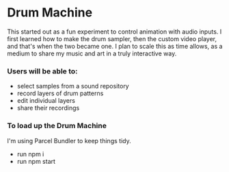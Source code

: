# Drum Machine

This started out as a fun experiment to control animation with audio inputs. I first learned how to make the drum sampler, then the custom video player, and that's when the two became one. I plan to scale this as time allows, as a medium to share my music and art in a truly interactive way.

### Users will be able to:

- select samples from a sound repository
- record layers of drum patterns
- edit individual layers
- share their recordings

### To load up the Drum Machine

I'm using Parcel Bundler to keep things tidy.

- run npm i
- run npm start
